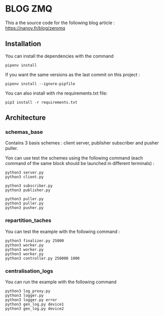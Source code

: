 # BLOG ZMQ

This a the source code for the following blog article : https://nanoy.fr/blog/zeromq

## Installation

You can install the dependencies  with the command 

```
pipenv install
```

If you want the same versions as the last commit on this project :

```
pipenv install --ignore-pipfile
```

You can also install with rhe requirements.txt file:

```
pip3 install -r requirements.txt
```

## Architecture

### schemas_base

Contains 3 basis schemes : client server, publisher subscriber and pusher puller.

Yon can use test the schemes using the following command (each command of the same block should be launched in different terminals) :

```
python3 server.py
python3 client.py
```

```
python3 subscriber.py
python3 publisher.py
```

```
python3 puller.py
python3 puller.py
python3 pusher.py
```
### repartition_taches

You can test the example with the following command :

```
python3 finalizer.py 25000
python3 worker.py
python3 worker.py
python3 worker.py
python3 controller.py 250000 1000
```

### centralisation_logs

You can run the example with the following command

```
python3 log_proxy.py
python3 logger.py
python3 logger.py error
python3 gen_log.py device1
python3 gen_log.py device2
```
